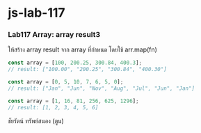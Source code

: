 # js-lab-117
### Lab117 Array: array result3
ให้สร้าง array result จาก array ที่กำหนด โดยใช้ arr.map(fn)

```JavaScript
const array = [100, 200.25, 300.84, 400.3];
// result: ["100.00", "200.25", "300.84", "400.30"]

const array = [0, 5, 10, 7, 6, 5, 0];
// result: ["Jan", "Jun", "Nov", "Aug", "Jul", "Jun", "Jan"]

const array = [1, 16, 81, 256, 625, 1296];
// result: [1, 2, 3, 4, 5, 6]
```
ชัยรัตน์ ทรัพย์สนอง (ตูน)

